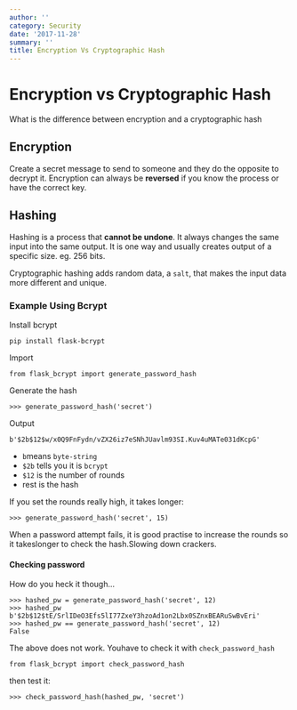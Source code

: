 ```yaml
---
author: ''
category: Security
date: '2017-11-28'
summary: ''
title: Encryption Vs Cryptographic Hash
---
```

# Encryption vs Cryptographic Hash

What is the difference between encryption and a cryptographic hash

## Encryption

Create a secret message to send to someone and they do the opposite to decrypt it.
Encryption can always be **reversed** if you know the process or have the correct key.

## Hashing

Hashing is a process that **cannot be undone**. It always changes the same input into the same output.
It is one way and usually creates output of a specific size. eg. 256 bits.

Cryptographic hashing adds random data, a `salt`, that makes the input data more different and unique.

### Example Using Bcrypt

Install bcrypt

    pip install flask-bcrypt

Import

    from flask_bcrypt import generate_password_hash

Generate the hash

    >>> generate_password_hash('secret')

Output

    b'$2b$12$w/x0Q9FnFydn/vZX26iz7eSNhJUavlm93SI.Kuv4uMATe031dKcpG'

* `b`means `byte-string`
* `$2b` tells you it is `bcrypt`
* `$12` is the number of rounds
* rest is the hash

If you set the rounds really high, it takes longer:

    >>> generate_password_hash('secret', 15)

When a password attempt fails, it is good practise to increase the rounds so it takeslonger to check the hash.Slowing down crackers.

#### Checking password

How do you heck it though...

    >>> hashed_pw = generate_password_hash('secret', 12)
    >>> hashed_pw
    b'$2b$12$tE/SrlIDeO3Efs5lI77ZxeY3hzoAd1on2Lbx0SZnxBEARuSwBvEri'
    >>> hashed_pw == generate_password_hash('secret', 12)
    False

The above does not work.
Youhave to check it with `check_password_hash`

    from flask_bcrypt import check_password_hash

then test it:

    >>> check_password_hash(hashed_pw, 'secret')

